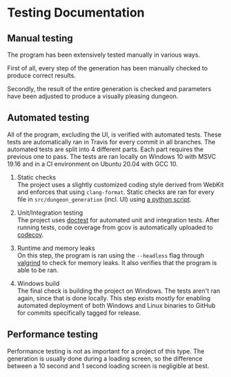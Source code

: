# Testing Documentation
## Manual testing
The program has been extensively tested manually in various ways. 

First of all, every step of the generation has been manually checked to produce correct results.

Secondly, the result of the entire generation is checked and parameters have been adjusted to produce a visually pleasing dungeon.


## Automated testing
All of the program, excluding the UI, is verified with automated tests. These tests are automatically ran in Travis for every commit in all branches. The automated tests are split into 4 different parts. Each part requires the previous one to pass. The tests are ran locally on Windows 10 with MSVC 19.16 and in a CI environment on Ubuntu 20.04 with GCC 10.

1. Static checks  
The project uses a slightly customized coding style derived from WebKit and enforces that using `clang-format`. Static checks are ran for every file in `src/dungeon_generation` (incl. UI) using [a python script](https://github.com/Sarcasm/run-clang-format).

2. Unit/Integration testing   
The project uses [doctest](https://github.com/onqtam/doctest) for automated unit and integration tests. After running tests, code coverage from gcov is automatically uploaded to [codecov](https://codecov.io/).

3. Runtime and memory leaks  
On this step, the program is ran using the `--headless` flag through [valgrind](https://valgrind.org/) to check for memory leaks. It also verifies that the program is able to be ran.

4. Windows build  
The final check is building the project on Windows. The tests aren't ran again, since that is done locally. This step exists mostly for enabling automated deployment of both Windows and Linux binaries to GitHub for commits specifically tagged for release.

## Performance testing
Performance testing is not as important for a project of this type. The generation is usually done during a loading screen, so the difference between a 10 second and 1 second loading screen is negligible at best.
